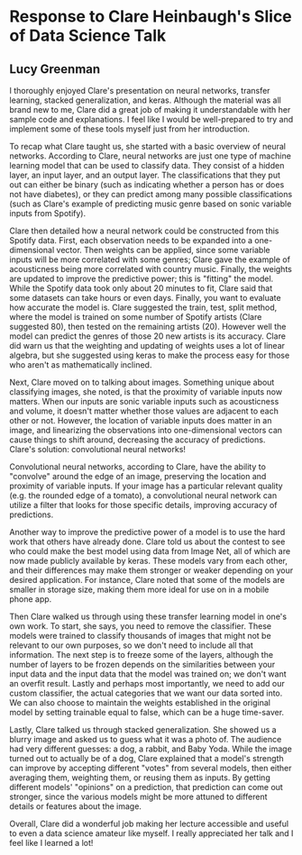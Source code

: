 # Response to Clare Heinbaugh's Slice of Data Science Talk
## Lucy Greenman

I thoroughly enjoyed Clare's presentation on neural networks, transfer learning, stacked generalization, and keras. Although the material was all brand new to me, Clare did a great job of making it understandable with her sample code and explanations. I feel like I would be well-prepared to try and implement some of these tools myself just from her introduction.

To recap what Clare taught us, she started with a basic overview of neural networks. According to Clare, neural networks are just one type of machine learning model that can be used to classify data. They consist of a hidden layer, an input layer, and an output layer. The classifications that they put out can either be binary (such as indicating whether a person has or does not have diabetes), or they can predict among many possible classifications (such as Clare's example of predicting music genre based on sonic variable inputs from Spotify).

Clare then detailed how a neural network could be constructed from this Spotify data. First, each observation needs to be expanded into a one-dimensional vector. Then weights can be applied, since some variable inputs will be more correlated with some genres; Clare gave the example of acousticness being more correlated with country music. Finally, the weights are updated to improve the predictive power; this is "fitting" the model. While the Spotify data took only about 20 minutes to fit, Clare said that some datasets can take hours or even days. Finally, you want to evaluate how accurate the model is. Clare suggested the train, test, split method, where the model is trained on some number of Spotify artists (Clare suggested 80), then tested on the remaining artists (20). However well the model can predict the genres of those 20 new artists is its accuracy. Clare did warn us that the weighting and updating of weights uses a lot of linear algebra, but she suggested using keras to make the process easy for those who aren't as mathematically inclined.

Next, Clare moved on to talking about images. Something unique about classifying images, she noted, is that the proximity of variable inputs now matters. When our inputs are sonic variable inputs such as acousticness and volume, it doesn't matter whether those values are adjacent to each other or not. However, the location of variable inputs does matter in an image, and linearizing the observations into one-dimensional vectors can cause things to shift around, decreasing the accuracy of predictions. Clare's solution: convolutional neural networks!

Convolutional neural networks, according to Clare, have the ability to "convolve" around the edge of an image, preserving the location and proximity of variable inputs. If your image has a particular relevant quality (e.g. the rounded edge of a tomato), a convolutional neural network can utilize a filter that looks for those specific details, improving accuracy of predictions.

Another way to improve the predictive power of a model is to use the hard work that others have already done. Clare told us about the contest to see who could make the best model using data from Image Net, all of which are now made publicly available by keras. These models vary from each other, and their differences may make them stronger or weaker depending on your desired application. For instance, Clare noted that some of the models are smaller in storage size, making them more ideal for use on in a mobile phone app.

Then Clare walked us through using these transfer learning model in one's own work. To start, she says, you need to remove the classifier. These models were trained to classify thousands of images that might not be relevant to our own purposes, so we don't need to include all that information. The next step is to freeze some of the layers, although the number of layers to be frozen depends on the similarities between your input data and the input data that the model was trained on; we don't want an overfit result. Lastly and perhaps most importantly, we need to add our custom classifier, the actual categories that we want our data sorted into. We can also choose to maintain the weights established in the original model by setting trainable equal to false, which can be a huge time-saver.

Lastly, Clare talked us through stacked generalization. She showed us a blurry image and asked us to guess what it was a photo of. The audience had very different guesses: a dog, a rabbit, and Baby Yoda. While the image turned out to actually be of a dog, Clare explained that a model's strength can improve by accepting different "votes" from several models, then either averaging them, weighting them, or reusing them as inputs. By getting different models' "opinions" on a prediction, that prediction can come out stronger, since the various models might be more attuned to different details or features about the image.

Overall, Clare did a wonderful job making her lecture accessible and useful to even a data science amateur like myself. I really appreciated her talk and I feel like I learned a lot!


```python

```
